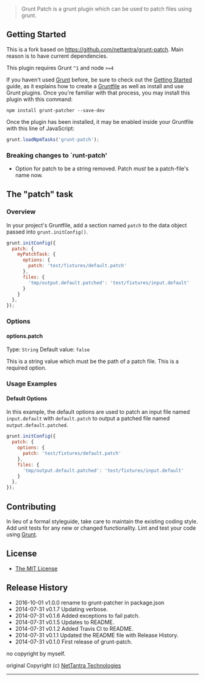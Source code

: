 > Grunt Patch is a grunt plugin which can be used to patch files using grunt.

## Getting Started
This is a fork based on https://github.com/nettantra/grunt-patch. Main reason is to have current dependencies.

This plugin requires Grunt `^1` and node `>=4`

If you haven't used [Grunt](http://gruntjs.com/) before, be sure to check out the [Getting Started](http://gruntjs.com/getting-started) guide, as it explains how to create a [Gruntfile](http://gruntjs.com/sample-gruntfile) as well as install and use Grunt plugins. Once you're familiar with that process, you may install this plugin with this command:

```shell
npm install grunt-patcher --save-dev
```

Once the plugin has been installed, it may be enabled inside your Gruntfile with this line of JavaScript:

```js
grunt.loadNpmTasks('grunt-patch');
```
### Breaking changes to `runt-patch'
* Option for patch to be a string removed. Patch *must* be a patch-file's name now.

## The "patch" task

### Overview
In your project's Gruntfile, add a section named `patch` to the data object passed into `grunt.initConfig()`.

```js
grunt.initConfig({
  patch: {
    myPatchTask: {
      options: {
        patch: 'test/fixtures/default.patch'
      },
      files: {
        'tmp/output.default.patched': 'test/fixtures/input.default'
      }
    }
  },
});
```

### Options

#### options.patch
Type: `String`
Default value: `false`

This is a string value which must be the path of a patch file. This is a required option.

### Usage Examples

#### Default Options
In this example, the default options are used to patch an input file named `input.default` with `default.patch` to output a patched file named `output.default.patched`.

```js
grunt.initConfig({
  patch: {
    options: {
      patch: 'test/fixtures/default.patch'
    },
    files: {
      'tmp/output.default.patched': 'test/fixtures/input.default'
    }
  },
});
```

## Contributing
In lieu of a formal styleguide, take care to maintain the existing coding style. Add unit tests for any new or changed functionality. Lint and test your code using [Grunt](http://gruntjs.com/).


## License

  - [The MIT License](http://opensource.org/licenses/MIT)


## Release History
 * 2016-10-01   v1.0.0 rename to grunt-patcher in package.json
 * 2014-07-31   v0.1.7  Updating verbose.
 * 2014-07-31	v0.1.6	Added exceptions to fail patch.
 * 2014-07-31	v0.1.5	Updates to README.
 * 2014-07-31	v0.1.2	Added Travis CI to README.
 * 2014-07-31	v0.1.1	Updated the README file with Release History.
 * 2014-07-31	v0.1.0	First release of grunt-patch.

no copyright by myself.

original Copyright (c) [NetTantra Technologies](http://www.nettantra.com/)

---
